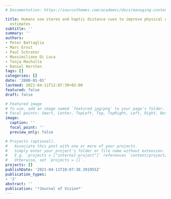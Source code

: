 ```yaml
---
# Documentation: https://sourcethemes.com/academic/docs/managing-content/

title: Humans use stereo and haptic distance cues to improve physical object size
  estimates
subtitle: ''
summary: ''
authors:
- Peter Battaglia
- Marc Ernst
- Paul Schrater
- Massimiliano Di Luca
- Tonja Machulla
- Daniel Kersten
tags: []
categories: []
date: '2008-01-01'
lastmod: 2021-04-11T12:07:39+02:00
featured: false
draft: false

# Featured image
# To use, add an image named `featured.jpg/png` to your page's folder.
# Focal points: Smart, Center, TopLeft, Top, TopRight, Left, Right, BottomLeft, Bottom, BottomRight.
image:
  caption: ''
  focal_point: ''
  preview_only: false

# Projects (optional).
#   Associate this post with one or more of your projects.
#   Simply enter your project's folder or file name without extension.
#   E.g. `projects = ["internal-project"]` references `content/project/deep-learning/index.md`.
#   Otherwise, set `projects = []`.
projects: []
publishDate: '2021-04-11T10:07:38.391955Z'
publication_types:
- '2'
abstract: ''
publication: '*Journal of Vision*'
---
```

